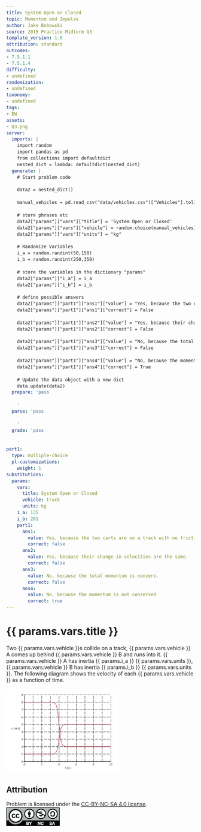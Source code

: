 ```yaml
---
title: System Open or Closed
topic: Momentum and Impulse
author: Jake Bobowski
source: 2015 Practice Midterm Q3
template_version: 1.0
attribution: standard
outcomes:
- 7.5.1.1
- 7.5.1.4
difficulty:
- undefined
randomization:
- undefined
taxonomy:
- undefined
tags:
- EW
assets:
- Q3.png
server:
  imports: |
    import random
    import pandas as pd
    from collections import defaultdict
    nested_dict = lambda: defaultdict(nested_dict)
  generate: |
    # Start problem code

    data2 = nested_dict()

    manual_vehicles = pd.read_csv("data/vehicles.csv")["Vehicles"].tolist()

    # store phrases etc
    data2["params"]["vars"]["title"] = 'System Open or Closed'
    data2["params"]["vars"]["vehicle"] = random.choice(manual_vehicles)
    data2["params"]["vars"]["units"] = "kg"

    # Randomize Variables
    i_a = random.randint(50,150)
    i_b = random.randint(250,350)

    # store the variables in the dictionary "params"
    data2["params"]["i_a"] = i_a
    data2["params"]["i_b"] = i_b

    # define possible answers
    data2["params"]["part1"]["ans1"]["value"] = "Yes, because the two carts are on a track with no friction."
    data2["params"]["part1"]["ans1"]["correct"] = False

    data2["params"]["part1"]["ans2"]["value"] = "Yes, because their change in velocities are the same."
    data2["params"]["part1"]["ans2"]["correct"] = False

    data2["params"]["part1"]["ans3"]["value"] = "No, because the total momentum is nonzero."
    data2["params"]["part1"]["ans3"]["correct"] = False

    data2["params"]["part1"]["ans4"]["value"] = "No, because the momentum is not conserved"
    data2["params"]["part1"]["ans4"]["correct"] = True

    # Update the data object with a new dict
    data.update(data2)
  prepare: 'pass

    '
  parse: 'pass

    '
  grade: 'pass

    '
part1:
  type: multiple-choice
  pl-customizations:
    weight: 1
substitutions:
  params:
    vars:
      title: System Open or Closed
      vehicle: truck
      units: kg
    i_a: 135
    i_b: 261
    part1:
      ans1:
        value: Yes, because the two carts are on a track with no friction.
        correct: false
      ans2:
        value: Yes, because their change in velocities are the same.
        correct: false
      ans3:
        value: No, because the total momentum is nonzero.
        correct: false
      ans4:
        value: No, because the momentum is not conserved
        correct: true
---
```

# {{ params.vars.title }}
Two {{ params.vars.vehicle }}s collide on a track, {{ params.vars.vehicle }}  A comes up behind {{ params.vars.vehicle }}  B and runs into it.
{{ params.vars.vehicle }} A has inertia {{ params.i_a }} {{ params.vars.units }}, {{ params.vars.vehicle }} B has inertia {{ params.i_b }} {{ params.vars.units }}.
The following diagram shows the velocity of each {{ params.vars.vehicle }} as a function of time.

<img src="Q3.png" alt="A velocity versus time graph where {{ params.vars.vehicle }} A has an initial velocity of 8 meters per second and {{ params.vars.vehicle }} B has an initial velocity of 1 meter per second. The two {{ params.vars.vehicle }}s collide at around 4 seconds. The velocity of {{ params.vars.vehicle }} A decreases to 2 meters per second and the velocity of {{ params.vars.vehicle }} B increases to 5 meters per second." width=300>

## Attribution

Problem is licensed under the [CC-BY-NC-SA 4.0 license](https://creativecommons.org/licenses/by-nc-sa/4.0/).
![The Creative Commons 4.0 license requiring attribution-BY, non-commercial-NC, and share-alike-SA license.](https://raw.githubusercontent.com/firasm/bits/master/by-nc-sa.png)